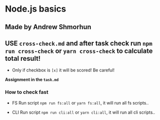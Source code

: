 # Node.js basics

## Made by Andrew Shmorhun

## USE `cross-check.md` and after task check run `npm run cross-check` or `yarn cross-check` to calculate total result!

- Only if checkbox is `[x]` it will be scored! Be careful!

**Assignment in the `task.md`**

### How to check fast

- FS
  Run script `npm run fs:all` or `yarn fs:all`, it will run all fs scripts..

- CLI
  Run script `npm run cli:all` or `yarn cli:all`, it will run all cli scripts..
